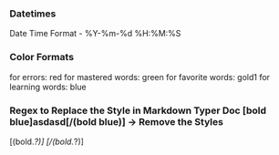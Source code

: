 ### Datetimes

Date Time Format -  %Y-%m-%d %H:%M:%S

### Color Formats

for errors: red
for mastered words: green
for favorite words: gold1
for learning words: blue

### Regex to Replace the Style in Markdown Typer Doc [bold blue]asdasd[/(bold blue)] -> Remove the Styles

\[(bold.*?)\]
\[/(bold.*?)\]
